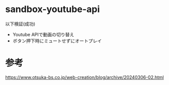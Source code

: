 # sandbox-youtube-api
以下検証(成功)
- Youtube APIで動画の切り替え
- ボタン押下時にミュートせずにオートプレイ

# 参考
https://www.otsuka-bs.co.jp/web-creation/blog/archive/20240306-02.html
